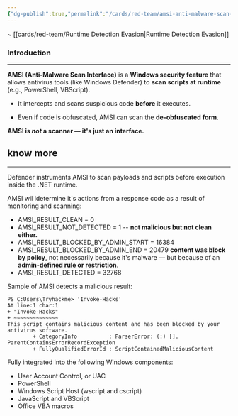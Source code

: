```yaml
---
{"dg-publish":true,"permalink":"/cards/red-team/amsi-anti-malware-scan-interface/","tags":["blue-team","concept","red-team/concept"]}
---
```


~ [[cards/red-team/Runtime Detection Evasion\|Runtime Detection Evasion]]
### Introduction
---
**AMSI (Anti-Malware Scan Interface)** is a **Windows security feature** that allows antivirus tools (like Windows Defender) to **scan scripts at runtime** (e.g., PowerShell, VBScript).

- It intercepts and scans suspicious code **before** it executes.
    
- Even if code is obfuscated, AMSI can scan the **de-obfuscated form**.

**AMSI is _not_ a scanner — it's just an interface.**
## know more
---
Defender instruments AMSI to scan payloads and scripts before execution inside the .NET runtime.

AMSI wil ldetermine it's actions from a response code as a result of monitoring and scanning:

- AMSI_RESULT_CLEAN = 0
- AMSI_RESULT_NOT_DETECTED = 1 -- **not malicious but not clean either.**
- AMSI_RESULT_BLOCKED_BY_ADMIN_START = 16384 
- AMSI_RESULT_BLOCKED_BY_ADMIN_END = 20479 **content was block by policy**, not necessarily because it's malware — but because of an **admin-defined rule or restriction**.
- AMSI_RESULT_DETECTED = 32768

Sample of AMSI detects a malicious result:

```shell-session
PS C:Users\Tryhackme> 'Invoke-Hacks'
At line:1 char:1
+ "Invoke-Hacks"
+ ~~~~~~~~~~~~~~
This script contains malicious content and has been blocked by your antivirus software.
		+ CategoryInfo          : ParserError: (:) []. ParentContainsErrorRecordException
		+ FullyQualifiedErrorId : ScriptContainedMaliciousContent
```

Fully integrated into the following Windows components:

- User Account Control, or UAC
- PowerShell
- Windows Script Host (wscript and cscript)
- JavaScript and VBScript
- Office VBA macros
